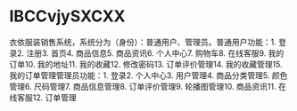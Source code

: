 # IBCCvjySXCXX
衣依服装销售系统，系统分为（身份）：普通用户、管理员。普通用户功能：1. 登录2. 注册3. 首页4. 商品信息5. 商品资讯6. 个人中心7. 购物车8. 在线客服9. 我的订单10. 我的地址11. 我的收藏12. 修改密码13. 订单评价管理14. 我的收藏管理15. 我的订单管理管理员功能：1. 登录2. 个人中心3. 用户管理4. 商品分类管理5. 颜色管理6. 尺码管理7. 商品信息管理8. 订单评价管理9. 轮播图管理10. 商品资讯11. 在线客服12. 订单管理 
